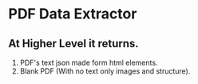# PDF Data Extractor

## At Higher Level it returns.

1. PDF's text json made form html elements.
2. Blank PDF (With no text only images and structure).
